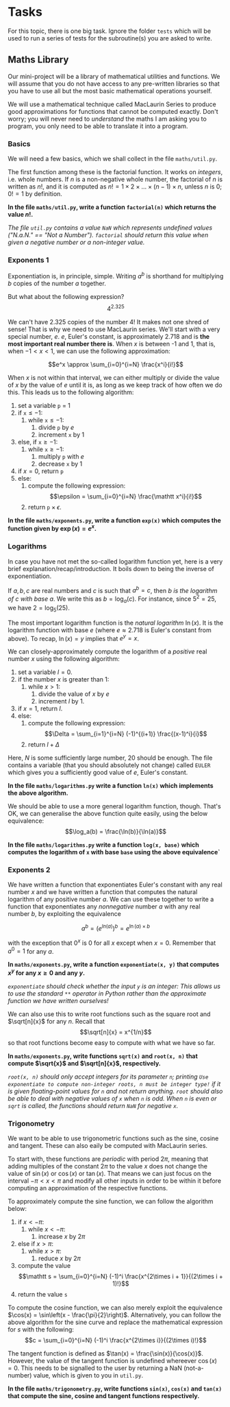 # Tasks
For this topic, there is one big task. Ignore the folder `tests` which will be used to run a series of tests for the subroutine(s) you are asked to write.

## Maths Library
Our mini-project will be a library of mathematical utilities and functions. We will assume that you do not have access to any pre-written libraries so that you have to use all but the most basic mathematical operations yourself. 

We will use a mathematical technique called MacLaurin Series to produce good approximations for functions that cannot be computed exactly. Don't worry; you will never need to *understand* the maths I am asking you to program, you only need to be able to translate it into a program.

### Basics
We will need a few basics, which we shall collect in the file `maths/util.py`. 

The first function among these is the factorial function. It works on *integers*, i.e. whole numbers. If $n$ is a non-negative whole number, the factorial of $n$ is written as $n!$, and it is computed as $n! = 1 \times 2 \times ... \times (n-1) \times n$, unless $n$ is $0$; $0! = 1$ by definition. 

**In the file `maths/util.py`, write a function `factorial(n)` which returns the value $n!$.**

*The file `util.py` contains a value `NaN` which represents undefined values ("N.a.N." == "Not a Number"). `factorial` should return this value when given a negative number or a non-integer value.*


### Exponents 1
Exponentiation is, in principle, simple. Writing $a^b$ is shorthand for multiplying $b$ copies of the number $a$ together. 

But what about the following expression? $$4^{2.325}$$

We can't have $2.325$ copies of the number $4$! It makes not one shred of sense! That is why we need to use MacLaurin series. We'll start with a very special number, $e$. $e$, Euler's constant, is approximately $2.718$ and is **the most important real number there is**. When $x$ is between -1 and 1, that is, when $-1 < x < 1$, we can use the following approximation:

$$e^x \approx \sum_{i=0}^{i=N} \frac{x^i}{i!}$$

When $x$ is not within that interval, we can either multiply or divide the value of $x$ by the value of $e$ until it is, as long as we keep track of how often we do this. This leads us to the following algorithm:

1. set a variable `p` = 1
2. if $\mathtt{x} \leq -1$:
    1. while $\mathtt{x} \leq -1$:
        1. divide `p` by $e$
        2. increment `x` by 1
3. else, if $\mathtt{x} \geq -1$:
    1. while $\mathtt{x} \geq -1$:
        1. multiply `p` with $e$
        2. decrease `x` by 1
4. if $x = 0$, return `p`
5. else: 
    1. compute the following expression:
       $$\epsilon = \sum_{i=0}^{i=N} \frac{\mathtt x^i}{i!}$$
    2. return $\mathtt p \times \epsilon$.

**In the file `maths/exponents.py`, write a function `exp(x)` which computes the function given by $\exp(x) = e^x$.**

### Logarithms

In case you have not met the so-called logarithm function yet, here is a very brief explanation/recap/introduction. It boils down to being the inverse of exponentiation. 

If $a, b, c$ are real numbers and $c$ is such that $a^b = c$, then *$b$ is the logarithm of $c$ with base $a$*. We write this as $b = \log_a(c)$. For instance, since $5^2 = 25$, we have $2 = \log_5(25)$. 

The most important logarithm function is the *natural logarithm* $\ln(x)$. It is the logarithm function with base $e$ (where $e \approx 2.718$ is Euler's constant from above). To recap, $\ln(x) = y$ implies that $e^y = x$. 

We can closely-approximately compute the logarithm of a *positive* real number $x$ using the following algorithm:

1. set a variable $l = 0$. 
2. if the number $x$ is greater than 1:
    1. while $x > 1$:
        1. divide the value of $x$ by $e$
        2. increment $l$ by 1.
3. if $x = 1$, return $l$. 
4. else: 
    1. compute the following expression:
       $$\Delta = \sum_{i=1}^{i=N} (-1)^{(i+1)} \frac{(x-1)^i}{i}$$
    2. return $l + \Delta$

Here, $N$ is some sufficiently large number, 20 should be enough. The file contains a variable (that you should absolutely not change) called `EULER` which gives you a sufficiently good value of $e$, Euler's constant.

**In the file `maths/logarithms.py` write a function `ln(x)` which implements the above algorithm.**

We should be able to use a more general logarithm function, though. That's OK, we can generalise the above function quite easily, using the below equivalence:
$$\log_a(b) = \frac{\ln(b)}{\ln(a)}$$

**In the file `maths/logarithms.py` write a function `log(x, base)` which computes the logarithm of `x` with base `base` using the above equivalence`**

### Exponents 2

We have written a function that exponentiates Euler's constant with any real number $x$ and we have written a function that computes the natural logarithm of any positive number $a$. We can use these together to write a function that exponentiates any *nonnegative* number $a$ with any real number $b$, by exploiting the equivalence

$$a^b = \left(e^{ln(a)}\right)^b = e^{\ln(a) \times b}$$

with the exception that $0^x$ is $0$ for all $x$ except when  $x = 0$. Remember that $a^0 = 1$ for any $a$.

**In `maths/exponents.py`, write a function `exponentiate(x, y)` that computes $x^y$ for any $x \geq 0$ and any $y$.**

*`exponentiate` should check whether the input `y` is an integer: This allows us to use the standard `**` operator in Python rather than the approximate function we have written ourselves!*

We can also use this to write root functions such as the square root and $\sqrt[n]{x}$ for any $n$. Recall that 
$$\sqrt[n]{x} = x^{1/n}$$ 
so that root functions become easy to compute with what we have so far. 

**In `maths/exponents.py`, write functions `sqrt(x)` and `root(x, n)` that compute $\sqrt{x}$ and $\sqrt[n]{x}$, respectively.** 

*`root(x, n)` should only accept integers for its parameter `n`; printing `Use exponentiate to compute non-integer roots, n must be integer type!` if it is given floating-point values for `n` and not return anything. `root` should also be able to deal with negative values of `x` when `n` is odd. When `n` is even or `sqrt` is called, the functions should return `NaN` for negative `x`.* 

### Trigonometry

We want to be able to use trigonometric functions such as the sine, cosine and tangent. These can also eaily be computed with MacLaurin series. 

To start with, these functions are *periodic* with period $2\pi$, meaning that adding multiples of the constant $2\pi$ to the value $x$ does not change the value of $\sin(x)$ or $\cos(x)$ or $\tan(x)$. That means we can just focus on the interval $-\pi < x < \pi$ and modify all other inputs in order to be within it before computing an approximation of the respective functions.

To approximately compute the sine function, we can follow the algorithm below:
1. if $x < -\pi$:
    1. while $x < -\pi$:
        1. increase $x$ by $2\pi$
2. else if $x > \pi$:
    1. while $x > \pi$:
        1. reduce $x$ by $2\pi$
3. compute the value 
   $$\mathtt s = \sum_{i=0}^{i=N} (-1)^i \frac{x^{2\times i + 1}}{(2\times i + 1)!}$$
4. return the value `s`

To compute the cosine function, we can also merely exploit the equivalence $\cos(x) = \sin\left(x - \frac{\pi}{2}\right)$. Alternatively, you can follow the above algorithm for the sine curve and replace the mathematical expression for $s$ with the following:
$$c = \sum_{i=0}^{i=N} (-1)^i \frac{x^{2\times i}}{(2\times i)!}$$

The tangent function is defined as $\tan(x) = \frac{\sin(x)}{\cos(x)}$. However, the value of the tangent function is undefined whereever $\cos(x) = 0$. This needs to be signalled to the user by returning a NaN (not-a-number) value, which is given to you in `util.py`.

**In the file `maths/trigonometry.py`, write functions `sin(x)`, `cos(x)` and `tan(x)` that compute the sine, cosine and tangent functions respectively.**